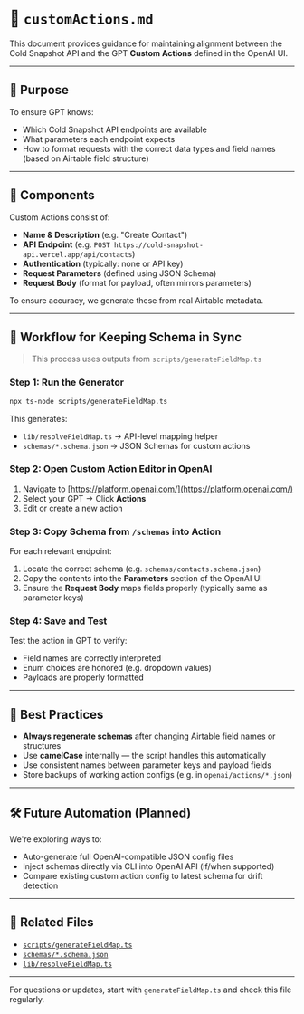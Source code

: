 # 🤖 `customActions.md`

This document provides guidance for maintaining alignment between the Cold Snapshot API and the GPT **Custom Actions** defined in the OpenAI UI.

---

## 🎯 Purpose

To ensure GPT knows:

* Which Cold Snapshot API endpoints are available
* What parameters each endpoint expects
* How to format requests with the correct data types and field names (based on Airtable field structure)

---

## 🧩 Components

Custom Actions consist of:

* **Name & Description** (e.g. "Create Contact")
* **API Endpoint** (e.g. `POST https://cold-snapshot-api.vercel.app/api/contacts`)
* **Authentication** (typically: none or API key)
* **Request Parameters** (defined using JSON Schema)
* **Request Body** (format for payload, often mirrors parameters)

To ensure accuracy, we generate these from real Airtable metadata.

---

## 🔁 Workflow for Keeping Schema in Sync

> This process uses outputs from `scripts/generateFieldMap.ts`

### Step 1: Run the Generator

```bash
npx ts-node scripts/generateFieldMap.ts
```

This generates:

* `lib/resolveFieldMap.ts` → API-level mapping helper
* `schemas/*.schema.json` → JSON Schemas for custom actions

### Step 2: Open Custom Action Editor in OpenAI

1. Navigate to [https://platform.openai.com/](https://platform.openai.com/)
2. Select your GPT → Click **Actions**
3. Edit or create a new action

### Step 3: Copy Schema from `/schemas` into Action

For each relevant endpoint:

1. Locate the correct schema (e.g. `schemas/contacts.schema.json`)
2. Copy the contents into the **Parameters** section of the OpenAI UI
3. Ensure the **Request Body** maps fields properly (typically same as parameter keys)

### Step 4: Save and Test

Test the action in GPT to verify:

* Field names are correctly interpreted
* Enum choices are honored (e.g. dropdown values)
* Payloads are properly formatted

---

## 🧠 Best Practices

* **Always regenerate schemas** after changing Airtable field names or structures
* Use **camelCase** internally — the script handles this automatically
* Use consistent names between parameter keys and payload fields
* Store backups of working action configs (e.g. in `openai/actions/*.json`)

---

## 🛠️ Future Automation (Planned)

We're exploring ways to:

* Auto-generate full OpenAI-compatible JSON config files
* Inject schemas directly via CLI into OpenAI API (if/when supported)
* Compare existing custom action config to latest schema for drift detection

---

## 🔗 Related Files

* [`scripts/generateFieldMap.ts`](./scripts/generateFieldMap.ts)
* [`schemas/*.schema.json`](./schemas/)
* [`lib/resolveFieldMap.ts`](./lib/resolveFieldMap.ts)

---

For questions or updates, start with `generateFieldMap.ts` and check this file regularly.
